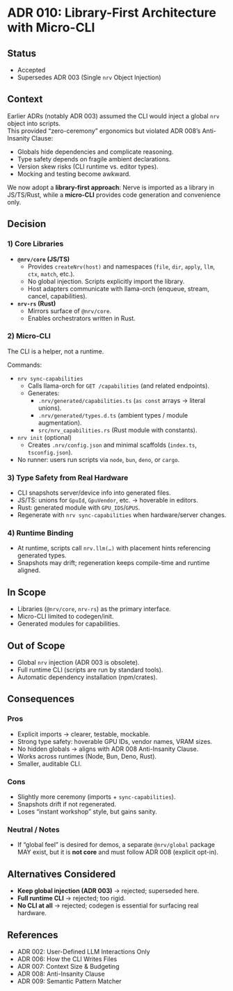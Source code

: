 # ADR 010: Library-First Architecture with Micro-CLI

## Status

- Accepted  
- Supersedes ADR 003 (Single `nrv` Object Injection)

## Context

Earlier ADRs (notably ADR 003) assumed the CLI would inject a global `nrv` object into scripts.  
This provided “zero-ceremony” ergonomics but violated ADR 008’s Anti-Insanity Clause:

- Globals hide dependencies and complicate reasoning.
- Type safety depends on fragile ambient declarations.
- Version skew risks (CLI runtime vs. editor types).
- Mocking and testing become awkward.

We now adopt a **library-first approach**: Nerve is imported as a library in JS/TS/Rust, while a **micro-CLI** provides code generation and convenience only.

## Decision

### 1) Core Libraries

- **`@nrv/core` (JS/TS)**
  - Provides `createNrv(host)` and namespaces (`file`, `dir`, `apply`, `llm`, `ctx`, `match`, etc.).
  - No global injection. Scripts explicitly import the library.
  - Host adapters communicate with llama-orch (enqueue, stream, cancel, capabilities).
- **`nrv-rs` (Rust)**
  - Mirrors surface of `@nrv/core`.
  - Enables orchestrators written in Rust.

### 2) Micro-CLI

The CLI is a helper, not a runtime.

Commands:

- `nrv sync-capabilities`
  - Calls llama-orch for `GET /capabilities` (and related endpoints).
  - Generates:
    - `.nrv/generated/capabilities.ts` (`as const` arrays → literal unions).
    - `.nrv/generated/types.d.ts` (ambient types / module augmentation).
    - `src/nrv_capabilities.rs` (Rust module with constants).
- `nrv init` (optional)
  - Creates `.nrv/config.json` and minimal scaffolds (`index.ts`, `tsconfig.json`).
- No runner: users run scripts via `node`, `bun`, `deno`, or `cargo`.

### 3) Type Safety from Real Hardware

- CLI snapshots server/device info into generated files.
- JS/TS: unions for `GpuId`, `GpuVendor`, etc. → hoverable in editors.
- Rust: generated module with `GPU_IDS`/`GPUS`.
- Regenerate with `nrv sync-capabilities` when hardware/server changes.

### 4) Runtime Binding

- At runtime, scripts call `nrv.llm(…)` with placement hints referencing generated types.
- Snapshots may drift; regeneration keeps compile-time and runtime aligned.

## In Scope

- Libraries (`@nrv/core`, `nrv-rs`) as the primary interface.
- Micro-CLI limited to codegen/init.
- Generated modules for capabilities.

## Out of Scope

- Global `nrv` injection (ADR 003 is obsolete).
- Full runtime CLI (scripts are run by standard tools).
- Automatic dependency installation (npm/crates).

## Consequences

### Pros

- Explicit imports → clearer, testable, mockable.
- Strong type safety: hoverable GPU IDs, vendor names, VRAM sizes.
- No hidden globals → aligns with ADR 008 Anti-Insanity Clause.
- Works across runtimes (Node, Bun, Deno, Rust).
- Smaller, auditable CLI.

### Cons

- Slightly more ceremony (imports + `sync-capabilities`).
- Snapshots drift if not regenerated.
- Loses “instant workshop” style, but gains sanity.

### Neutral / Notes

- If “global feel” is desired for demos, a separate `@nrv/global` package MAY exist, but it is **not core** and must follow ADR 008 (explicit opt-in).

## Alternatives Considered

- **Keep global injection (ADR 003)** → rejected; superseded here.
- **Full runtime CLI** → rejected; too rigid.
- **No CLI at all** → rejected; codegen is essential for surfacing real hardware.

## References

- ADR 002: User-Defined LLM Interactions Only
- ADR 006: How the CLI Writes Files
- ADR 007: Context Size & Budgeting
- ADR 008: Anti-Insanity Clause
- ADR 009: Semantic Pattern Matcher
